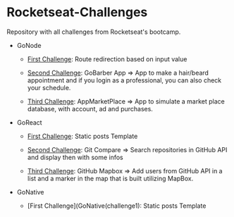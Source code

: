 # Rocketseat-Challenges

Repository with all challenges from Rocketseat's bootcamp.

* GoNode
  * [First Challenge](GoNode/Challenge1): Route redirection based on input value
  
  * [Second Challenge](GoNode/Challenge2): GoBarber App => App to make a hair/beard appointment and if you login as a professional, you can also check your schedule. 
  
  * [Third Challenge](GoNode/Challenge3): AppMarketPlace => App to simulate a market place database, with account, ad and purchases.
  
* GoReact
  * [First Challenge](GoReact/Challenge1): Static posts Template
  
  * [Second Challenge](GoReact/challenge2): Git Compare => Search repositories in GitHub API and display then with some infos
  
  * [Third Challenge](GoReact/challenge3): GitHub Mapbox => Add users from GitHub API in a list and a marker in the map that is built utilizing MapBox.

* GoNative
  * [First Challenge](GoNative(challenge1): Static posts Template
